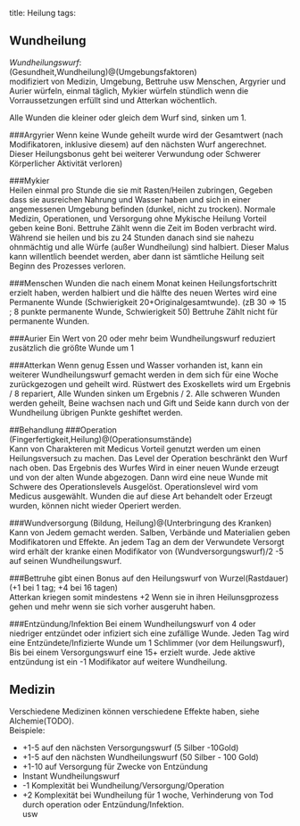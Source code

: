 title: Heilung
tags: 

## Wundheilung
*Wundheilungswurf*:  
(Gesundheit,Wundheilung)@(Umgebungsfaktoren)  
modifiziert von Medizin, Umgebung, Bettruhe usw
Menschen, Argyrier und Aurier würfeln, einmal täglich, Mykier würfeln stündlich wenn die Vorraussetzungen erfüllt sind und Atterkan wöchentlich.

 Alle Wunden die kleiner oder gleich dem Wurf sind, sinken um 1.  

###Argyrier
Wenn keine Wunde geheilt wurde wird der Gesamtwert (nach Modifikatoren, inklusive diesem) auf den nächsten Wurf angerechnet. Dieser Heilungsbonus geht bei weiterer Verwundung oder Schwerer Körperlicher Aktivität verloren)  
   
###Mykier  
Heilen einmal pro Stunde die sie mit Rasten/Heilen zubringen, Gegeben dass sie ausreichen Nahrung und Wasser haben und sich in einer angemessenen Umgebung befinden (dunkel, nicht zu trocken). Normale Medizin, Operationen, und Versorgung ohne Mykische Heilung Vorteil geben keine Boni. Bettruhe Zählt wenn die Zeit im Boden verbracht wird.
Während sie heilen und bis zu 24 Stunden danach sind sie nahezu ohnmächtig und alle Würfe (außer Wundheilung) sind halbiert. Dieser Malus kann willentlich beendet werden, aber dann ist sämtliche Heilung seit Beginn des Prozesses verloren.  

###Menschen
Wunden die nach einem Monat keinen Heilungsfortschritt erzielt haben, werden halbiert und die hälfte des neuen Wertes wird eine Permanente Wunde (Schwierigkeit 20+Originalgesamtwunde). (zB 30 => 15 ; 8 punkte permanente Wunde, Schwierigkeit 50)
Bettruhe Zählt nicht für permanente Wunden.

###Aurier
 Ein Wert von 20 oder mehr beim Wundheilungswurf reduziert zusätzlich die größte Wunde um 1

###Atterkan
 Wenn genug Essen und Wasser vorhanden ist, kann ein weiterer Wundheilungswurf gemacht werden in dem sich für eine Woche zurückgezogen und geheilt wird. Rüstwert des Exoskellets wird um Ergebnis / 8 repariert, Alle Wunden sinken um Ergebnis / 2. Alle schweren Wunden werden geheilt, Beine wachsen nach und Gift und Seide kann durch von der Wundheilung übrigen Punkte geshiftet werden.

##Behandlung
###Operation
(Fingerfertigkeit,Heilung)@(Operationsumstände)  
Kann von Charakteren mit Medicus Vorteil genutzt werden um einen Heilungsversuch zu machen. Das Level der Operation beschränkt den Wurf nach oben. Das Ergebnis des Wurfes Wird in einer neuen Wunde erzeugt und von der alten Wunde abgezogen. Dann wird eine neue Wunde mit Schwere des Operationslevels Ausgelöst. Operationslevel wird vom Medicus ausgewählt. Wunden die auf diese Art behandelt oder Erzeugt wurden, können nicht wieder Operiert werden.  

###Wundversorgung
(Bildung, Heilung)@(Unterbringung des Kranken)
Kann von Jedem gemacht werden. Salben, Verbände und Materialien geben Modifikatoren und Effekte.
An jedem Tag an dem der Verwundete Versorgt wird erhält der kranke einen Modifikator von (Wundversorgungswurf)/2 -5 auf seinen Wundheilungswurf.

###Bettruhe 
gibt einen Bonus auf den Heilungswurf von Wurzel(Rastdauer) (+1 bei 1 tag; +4 bei 16 tagen)  
Atterkan kriegen somit mindestens +2 Wenn sie in ihren Heilunsgprozess gehen und mehr wenn sie sich vorher ausgeruht haben.

###Entzündung/Infektion
Bei einem Wundheilungswurf von 4 oder niedriger entzündet oder infiziert sich eine zufällige Wunde.
Jeden Tag wird eine Entzündete/Infizierte Wunde um 1 Schlimmer (vor dem Heilungswurf), Bis bei einem Versorgungswurf eine 15+ erzielt wurde.
Jede aktive entzündung ist ein -1 Modifikator auf weitere Wundheilung.

## Medizin
Verschiedene Medizinen können verschiedene Effekte haben, siehe Alchemie(TODO).  
Beispiele:  

* +1-5 auf den nächsten Versorgungswurf (5 Silber -10Gold)  
* +1-5 auf den nächsten Wundheilungswurf (50 Silber - 100 Gold)  
* +1-10 auf Versorgung für Zwecke von Entzündung  
* Instant Wundheilungswurf  
* -1 Komplexität bei
Wundheilung/Versorgung/Operation  
* +2 Komplexität bei Wundheilung für 1 woche, Verhinderung von Tod durch operation oder Entzündung/Infektion.  
usw


